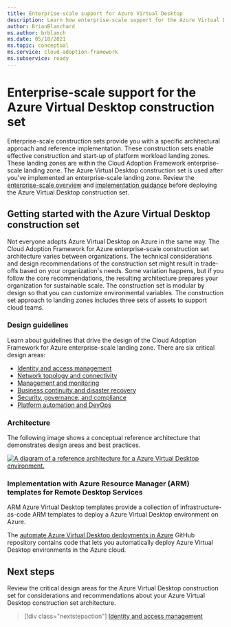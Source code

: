 ```yaml
---
title: Enterprise-scale support for Azure Virtual Desktop
description: Learn how enterprise-scale support for the Azure Virtual Desktop construction set can accelerate the adoption of Azure Virtual Desktop.
author: BrianBlanchard
ms.author: brblanch
ms.date: 05/18/2021
ms.topic: conceptual
ms.service: cloud-adoption-framework
ms.subservice: ready
---
```


# Enterprise-scale support for the Azure Virtual Desktop construction set

Enterprise-scale construction sets provide you with a specific architectural approach and reference implementation. These construction sets enable effective construction and start-up of platform workload landing zones. These landing zones are within the Cloud Adoption Framework enterprise-scale landing zone. The Azure Virtual Desktop construction set is used after you've implemented an enterprise-scale landing zone. Review the [enterprise-scale overview](../../ready/enterprise-scale/index.md) and [implementation guidance](../../ready/enterprise-scale/implementation.md) before deploying the Azure Virtual Desktop construction set.

## Getting started with the Azure Virtual Desktop construction set

Not everyone adopts Azure Virtual Desktop on Azure in the same way. The Cloud Adoption Framework for Azure enterprise-scale construction set architecture varies between organizations. The technical considerations and design recommendations of the construction set might result in trade-offs based on your organization's needs. Some variation happens, but if you follow the core recommendations, the resulting architecture prepares your organization for sustainable scale. The construction set is modular by design so that you can customize environmental variables. The construction set approach to landing zones includes three sets of assets to support cloud teams.

### Design guidelines

Learn about guidelines that drive the design of the Cloud Adoption Framework for Azure enterprise-scale landing zone. There are six critical design areas:

- [Identity and access management](./eslz-identity-and-access-management.md)
- [Network topology and connectivity](./eslz-network-topology-and-connectivity.md)
- [Management and monitoring](./eslz-management-and-monitoring.md)
- [Business continuity and disaster recovery](./eslz-business-continuity-and-disaster-recovery.md)
- [Security, governance, and compliance](./eslz-security-governance-and-compliance.md)
- [Platform automation and DevOps](./eslz-platform-automation-and-devops.md)

### Architecture

The following image shows a conceptual reference architecture that demonstrates design areas and best practices.

[![A diagram of a reference architecture for a Azure Virtual Desktop environment.](./media/windows-virtual-desktop-architecture.png)](./media/windows-virtual-desktop-architecture.png#lightbox)

### Implementation with Azure Resource Manager (ARM) templates for Remote Desktop Services

ARM Azure Virtual Desktop templates provide a collection of infrastructure-as-code ARM templates to deploy a Azure Virtual Desktop environment on Azure.

The [automate Azure Virtual Desktop deployments in Azure](https://github.com/Azure/RDS-Templates/tree/master/ARM-wvd-templates) GitHub repository contains code that lets you automatically deploy Azure Virtual Desktop environments in the Azure cloud.

## Next steps

Review the critical design areas for the Azure Virtual Desktop construction set for considerations and recommendations about your Azure Virtual Desktop construction set architecture.

> [!div class="nextstepaction"]
> [Identity and access management](./eslz-identity-and-access-management.md)
